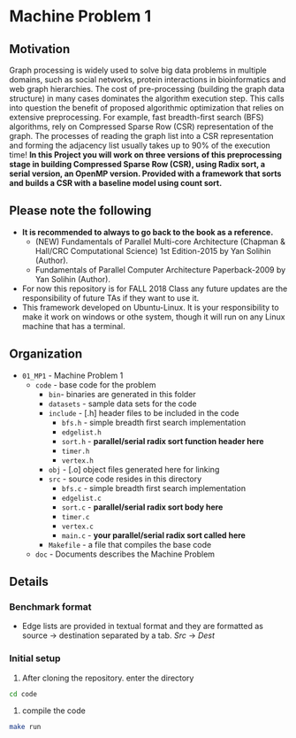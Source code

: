 # Machine Problem 1


## Motivation

Graph processing is widely used to solve big data problems in multiple domains, such as social networks, protein interactions in bioinformatics and web graph hierarchies. The cost of pre-processing (building the graph data structure) in many cases dominates the algorithm execution step. This calls into question the benefit of proposed algorithmic optimization that relies on extensive preprocessing. For example, fast breadth-first search (BFS) algorithms, rely on Compressed Sparse Row (CSR) representation of the graph. The processes of reading the graph list into a CSR representation and forming the adjacency list usually takes up to 90% of the execution time!
**In this Project you will work on three versions of this preprocessing stage in building Compressed Sparse Row (CSR), using Radix sort, a serial version, an OpenMP version. Provided with a framework that sorts and builds a CSR with a baseline model using count sort.**

## Please note the following

* **It is recommended to always to go back to the book as a reference.**
    * (NEW) Fundamentals of Parallel Multi-core Architecture (Chapman & Hall/CRC Computational Science) 1st Edition-2015 by Yan Solihin (Author).
    * Fundamentals of Parallel Computer Architecture Paperback-2009 by Yan Solihin (Author).
* For now this repository is for FALL 2018 Class any future updates are the responsibility of future TAs if they want to use it.
* This framework developed on Ubuntu-Linux. It is your responsibility to make it work on windows or othe system, though it will run on any Linux machine that has a terminal.

## Organization
* `01_MP1` - Machine Problem 1
  * `code` - base code for the problem
    * `bin`- binaries are generated in this folder
    * `datasets` - sample data sets for the code
    * `include` - [.h] header files to be included in the code
        * `bfs.h` - simple breadth first search implementation 
        * `edgelist.h`
        * `sort.h` - **parallel/serial radix sort function header here**
        * `timer.h`
        * `vertex.h`
    * `obj` - [.o] object files generated here for linking
    * `src` - source code resides in this directory
        * `bfs.c` - simple breadth first search implementation 
        * `edgelist.c`
        * `sort.c` - **parallel/serial radix sort body here**
        * `timer.c`
        * `vertex.c`
        * `main.c` - **your parallel/serial radix sort called here**
    * `Makefile` - a file that compiles the base code
  * `doc` - Documents describes the Machine Problem

## Details
### Benchmark format
* Edge lists are provided in textual format and they are formatted as source → destination separated by a tab.
  *Src*  →  *Dest*

### Initial setup
1. After cloning the repository. enter the directory
  ```bash
  cd code
  ```
1. compile the code
  ```bash
  make run
  ```